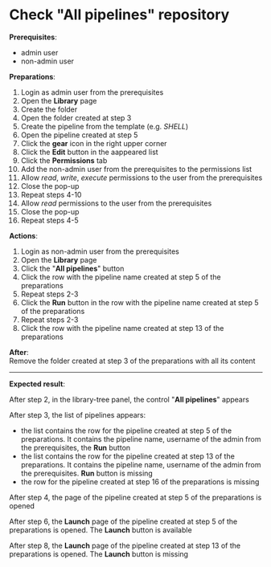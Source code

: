 # Check "All pipelines" repository

**Prerequisites**:

- admin user
- non-admin user

**Preparations**:

1. Login as admin user from the prerequisites
2. Open the **Library** page
3. Create the folder
4. Open the folder created at step 3
5. Create the pipeline from the template (e.g. _SHELL_)
6. Open the pipeline created at step 5
7. Click the **gear** icon in the right upper corner
8. Click the **Edit** button in the aappeared list
9. Click the **Permissions** tab
10. Add the non-admin user from the prerequisites to the permissions list
11. Allow _read_, _write_, _execute_ permissions to the user from the prerequisites
12. Close the pop-up
13. Repeat steps 4-10
14. Allow _read_ permissions to the user from the prerequisites
15. Close the pop-up
16. Repeat steps 4-5

**Actions**:

1. Login as non-admin user from the prerequisites
2. Open the **Library** page
3. Click the "**All pipelines**" button
4. Click the row with the pipeline name created at step 5 of the preparations
5. Repeat steps 2-3
6. Click the **Run** button in the row with the pipeline name created at step 5 of the preparations
7. Repeat steps 2-3
8. Click the row with the pipeline name created at step 13 of the preparations

**After**:  
Remove the folder created at step 3 of the preparations with all its content

***

**Expected result**:

After step 2, in the library-tree panel, the control "**All pipelines**" appears

After step 3, the list of pipelines appears:

- the list contains the row for the pipeline created at step 5 of the preparations. It contains the pipeline name, username of the admin from the prerequisites, the **Run** button
- the list contains the row for the pipeline created at step 13 of the preparations. It contains the pipeline name, username of the admin from the prerequisites. **Run** button is missing
- the row for the pipeline created at step 16 of the preparations is missing

After step 4, the page of the pipeline created at step 5 of the preparations is opened

After step 6, the **Launch** page of the pipeline created at step 5 of the preparations is opened. The **Launch** button is available

After step 8, the **Launch** page of the pipeline created at step 13 of the preparations is opened. The **Launch** button is missing
